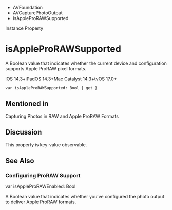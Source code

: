 

- AVFoundation
- AVCapturePhotoOutput
-  isAppleProRAWSupported 

Instance Property

# isAppleProRAWSupported

A Boolean value that indicates whether the current device and configuration supports Apple ProRAW pixel formats.

iOS 14.3+iPadOS 14.3+Mac Catalyst 14.3+tvOS 17.0+

``` source
var isAppleProRAWSupported: Bool { get }
```

## Mentioned in 

Capturing Photos in RAW and Apple ProRAW Formats

## Discussion

This property is key-value observable.

## See Also

### Configuring ProRAW Support

var isAppleProRAWEnabled: Bool

A Boolean value that indicates whether you’ve configured the photo output to deliver Apple ProRAW formats.

